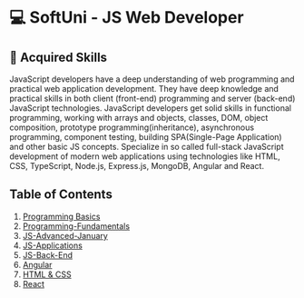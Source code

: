 # 💻 SoftUni - JS Web Developer

## 🚀 Acquired Skills

JavaScript developers have a deep understanding of web programming and practical web application development.
They have deep knowledge and practical skills in both client (front-end) programming and server (back-end) JavaScript technologies.
JavaScript developers get solid skills in functional programming, working with arrays and objects, classes, DOM, object composition, prototype programming(inheritance), asynchronous programming, component testing, building SPA(Single-Page Application) and other basic JS concepts.
Specialize in so called full-stack JavaScript development of modern web applications using technologies like HTML, CSS, TypeScript, Node.js, Express.js, MongoDB, Angular and React.

## Table of Contents

1. [Programming Basics](https://github.com/TodorYadkov/SoftUni/blob/main/Programming-Basics-JavaScript-2022)
2. [Programming-Fundamentals](https://github.com/TodorYadkov/SoftUni/tree/main/Programming-Fundamentals-with-JavaScript-2022)
3. [JS-Advanced-January](https://github.com/TodorYadkov/SoftUni/tree/main/JS-Advanced-January-2023)
4. [JS-Applications](https://github.com/TodorYadkov/SoftUni/tree/main/JS-Applications-2023)
5. [JS-Back-End](https://github.com/TodorYadkov/SoftUni/tree/main/JS-Back-End-2023)
6. [Angular ](/Angular/README.md)
7. [HTML & CSS](/HTML%20&%20CSS%20-%20September-23/)
8. [React](https://github.com/TodorYadkov/SoftUni/tree/main/React-2023)

<!-- ## 🎓Diploma - In Progress -->
